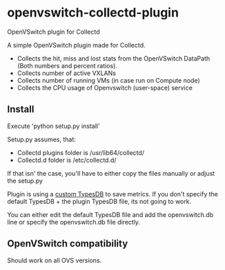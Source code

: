 openvswitch-collectd-plugin
===========================

OpenVSwitch plugin for Collectd

A simple OpenVSwitch plugin made for Collectd.

- Collects the hit, miss and lost stats from the OpenVSwitch DataPath (Both
numbers and percent ratios).
- Collects number of active VXLANs
- Collects number of running VMs (in case run on Compute node)
- Collects the CPU usage of Openvswitch (user-space) service

Install
-------

Execute 'python setup.py install'

Setup.py assumes, that:

 - Collectd plugins folder is /usr/lib64/collectd/
 - Collectd.d folder is /etc/collectd.d/

If that isn' the case, you'll have to either copy the files manually or adjust the setup.py

Plugin is using a [custom TypesDB](https://collectd.org/documentation/manpages/types.db.5.shtml#custom_types) to save metrics.
If you don't specify the default TypesDB + the plugin TypesDB file, its not going to work.

You can either edit the default TypesDB file and add the openvswitch.db line or specify the openvswitch.db file directly.

OpenVSwitch compatibility
-------------------------

Should work on all OVS versions.
